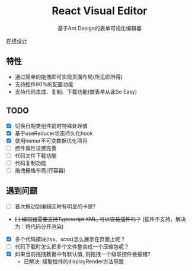 <div align='center'>
    <h1>React Visual Editor</h1>
    <p>基于Ant Design的表单可视化编辑器</p>
</div>

[在线设计](https://resonances.gitee.io/react-visual-editor)

## 特性
- 通过简单的拖拽即可实现页面布局(所见即所得)
- 支持控件80%的配置功能
- 支持代码生成、复制、下载功能(做表单从此So Easy)

## TODO
- [x] 切换日期类组件前时特殊处理值
- [x] 基于useReducer状态持久化hook
- [x] 使用immer不可变数据优化项目
- [ ] 控件属性设置完善
- [ ] 代码文件下载功能
- [ ] 代码复制功能
- [ ] 拖拽栅格布局(行容器)

## 遇到问题
- [ ] 首次拖动到编辑区时有明显的卡顿?
- ~~[ ] 编辑器需要支持Typescript XML, 可以安装插件吗？~~ (插件不支持，解决为：将代码分开渲染)
- [x] 多个代码模块(tsx、scss)怎么展示在页面上呢？
- [ ] 代码下载时怎么把多个文件整合成一个压缩包呢？
- [x] 如果当前拖拽数据中有默认值, 则拖拽一个级联控件会报错?  
    - 已解决: 级联控件的displayRender方法导致
    

